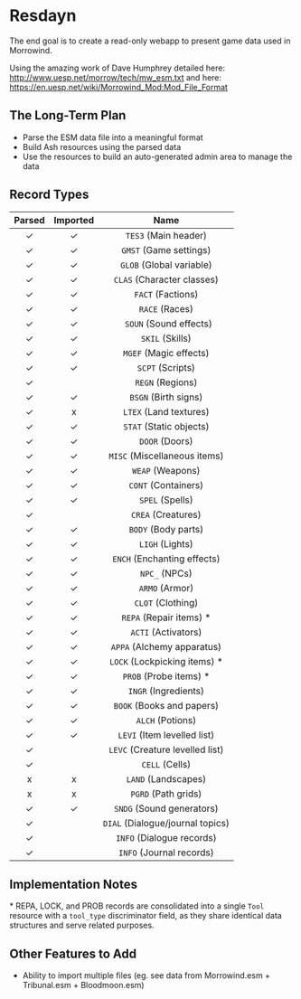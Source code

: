 # Resdayn

The end goal is to create a read-only webapp to present game data used in Morrowind.

Using the amazing work of Dave Humphrey detailed here: http://www.uesp.net/morrow/tech/mw_esm.txt and here: https://en.uesp.net/wiki/Morrowind_Mod:Mod_File_Format

## The Long-Term Plan

- Parse the ESM data file into a meaningful format
- Build Ash resources using the parsed data
- Use the resources to build an auto-generated admin area to manage the data

## Record Types

| Parsed | Imported | Name |
| :---:  | :---:    | :--: |
| ✓      | ✓        | `TES3` (Main header) |
| ✓      | ✓        | `GMST` (Game settings) |
| ✓      | ✓        | `GLOB` (Global variable) |
| ✓      | ✓        | `CLAS` (Character classes) |
| ✓      | ✓        | `FACT` (Factions) |
| ✓      | ✓        | `RACE` (Races) |
| ✓      | ✓        |` SOUN` (Sound effects) |
| ✓      | ✓        | `SKIL` (Skills) |
| ✓      | ✓        | `MGEF` (Magic effects) |
| ✓      | ✓        | `SCPT` (Scripts) |
| ✓      |          | `REGN` (Regions) |
| ✓      | ✓        | `BSGN` (Birth signs) |
| ✓      | x        | `LTEX` (Land textures) |
| ✓      | ✓        | `STAT` (Static objects) |
| ✓      | ✓        | `DOOR` (Doors) |
| ✓      | ✓        | `MISC` (Miscellaneous items) |
| ✓      | ✓        | `WEAP` (Weapons) |
| ✓      | ✓        | `CONT` (Containers) |
| ✓      | ✓        | `SPEL` (Spells) |
| ✓      |          | `CREA` (Creatures) |
| ✓      | ✓        | `BODY` (Body parts) |
| ✓      | ✓        | `LIGH` (Lights) |
| ✓      | ✓        | `ENCH` (Enchanting effects) |
| ✓      | ✓        | `NPC_` (NPCs) |
| ✓      | ✓        | `ARMO` (Armor) |
| ✓      | ✓        | `CLOT` (Clothing) |
| ✓      | ✓        | `REPA` (Repair items) * |
| ✓      | ✓        | `ACTI` (Activators) |
| ✓      | ✓        | `APPA` (Alchemy apparatus) |
| ✓      | ✓        | `LOCK` (Lockpicking items) * |
| ✓      | ✓        | `PROB` (Probe items) * |
| ✓      | ✓        | `INGR` (Ingredients) |
| ✓      | ✓        | `BOOK` (Books and papers) |
| ✓      | ✓        | `ALCH` (Potions) |
| ✓      | ✓        | `LEVI` (Item levelled list) |
| ✓      |          | `LEVC` (Creature levelled list) |
| ✓      |          | `CELL` (Cells) |
| x      | x        | `LAND` (Landscapes) |
| x      | x        | `PGRD` (Path grids) |
| ✓      | ✓        | `SNDG` (Sound generators) |
| ✓      |          | `DIAL` (Dialogue/journal topics) |
| ✓      |          | `INFO` (Dialogue records) |
| ✓      |          | `INFO` (Journal records) |

## Implementation Notes

\* REPA, LOCK, and PROB records are consolidated into a single `Tool` resource with a `tool_type` discriminator field, as they share identical data structures and serve related purposes.

## Other Features to Add

* Ability to import multiple files (eg. see data from Morrowind.esm + Tribunal.esm + Bloodmoon.esm)
